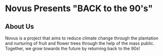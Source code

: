 
# Novus Presents "BACK to the 90's"
## About Us
Novus is a project that aims to reduce climate change through the plantation and nurturing of fruit and flower trees through the help of the mass public. Together, we grow towards the future by returning back to the 90s!
